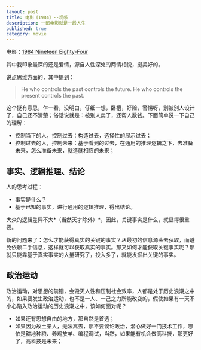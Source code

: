 ```yaml
---
layout: post
title: 电影《1984》--观感
description: 一部电影就是一段人生
published: true
category: movie
---
```



电影：[1984 Nineteen Eighty-Four][1984 Nineteen Eighty-Four]


其中我印象最深的还是爱情，源自人性深处的两情相悦，挺美好的。


说点思维方面的，其中提到：

> He who controls the past controls the future. 
> He who controls the present controls the past.

这个挺有意思，乍一看，没明白，仔细一想，卧槽，好险，警惕呀，别被别人设计了，自己还不清楚；俗话说就是：被别人卖了，还帮人数钱。下面简单说一下自己的理解：

* 控制当下的人，控制过去：构造过去，选择性的展示过去；
* 控制过去的人，控制未来：基于看到的过去，在通用的推理逻辑之下，去准备未来，怎么准备未来，就造就相应的未来；

## 事实、逻辑推理、结论

人的思考过程：

* 事实是什么？
* 基于已知的事实，进行通用的逻辑推理，得出结论。

大众的逻辑差异不大*（当然天才除外）*，因此，关键事实是什么，就显得很重要。

新的问题来了：怎么才能获得真实的关键的事实？从最初的信息源头去获取，而避免依赖二手信息，这样就可以获取真实的事实。那又如何才能获取关键事实呢？那就只能靠基于真实事实的大量研究了，投入多了，就能发掘出关键的事实。

## 政治运动

政治运动，对思想的禁锢，会毁灭人性和压制社会效率，人都是处于历史浪潮之中的，如果要发生政治运动，也不是一人、一己之力所能改变的，假使如果有一天不小心陷入政治运动的历史浪潮之中，该如何面对呢？

* 如果还有思想自由的地方，那自然是首选；
* 如果因为故土亲人，无法离去，那不要谈论政治，潜心做好一门技术工作，哪怕是耕地种粮、养鸡放羊、编程调试，当然，如果能有机会做高科技，那更好了，高科技是未来；








































[NingG]:    http://ningg.github.com  "NingG"



[1984 Nineteen Eighty-Four]:		http://movie.douban.com/subject/1949570/








